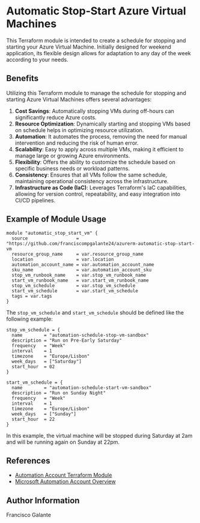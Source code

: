 # Automatic Stop-Start Azure Virtual Machines

This Terraform module is intended to create a schedule for stopping and starting your Azure Virtual Machine. Initially designed for weekend application, its flexible design allows for adaptation to any day of the week according to your needs. 

## Benefits

Utilizing this Terraform module to manage the schedule for stopping and starting Azure Virtual Machines offers several advantages:

1. **Cost Savings**: Automatically stopping VMs during off-hours can significantly reduce Azure costs.
2. **Resource Optimization**: Dynamically starting and stopping VMs based on schedule helps in optimizing resource utilization.
3. **Automation**: It automates the process, removing the need for manual intervention and reducing the risk of human error.
4. **Scalability**: Easy to apply across multiple VMs, making it efficient to manage large or growing Azure environments.
5. **Flexibility**: Offers the ability to customize the schedule based on specific business needs or workload patterns.
6. **Consistency**: Ensures that all VMs follow the same schedule, maintaining operational consistency across the infrastructure.
7. **Infrastructure as Code (IaC)**: Leverages Terraform's IaC capabilities, allowing for version control, repeatability, and easy integration into CI/CD pipelines.

## Example of Module Usage
```
module "automatic_stop_start_vm" {
  source                  = "https://github.com/franciscompgalante24/azurerm-automatic-stop-start-vm
  resource_group_name     = var.resource_group_name
  location                = var.location
  automation_account_name = var.automation_account_name
  sku_name                = var.automation_account_sku
  stop_vm_runbook_name    = var.stop_vm_runbook_name
  start_vm_runbook_name   = var.start_vm_runbook_name
  stop_vm_schedule        = var.stop_vm_schedule
  start_vm_schedule       = var.start_vm_schedule
  tags = var.tags
}
```

The `stop_vm_schedule` and `start_vm_schedule` should be defined like the following example:

```
stop_vm_schedule = {
  name        = "automation-schedule-stop-vm-sandbox"
  description = "Run on Pre-Early Saturday"
  frequency   = "Week"
  interval    = 1
  timezone    = "Europe/Lisbon"
  week_days   = ["Saturday"]
  start_hour  = 02
}

start_vm_schedule = {
  name        = "automation-schedule-start-vm-sandbox"
  description = "Run on Sunday Night"
  frequency   = "Week"
  interval    = 1
  timezone    = "Europe/Lisbon"
  week_days   = ["Sunday"]
  start_hour  = 22
}
```

In this example, the virtual machine will be stopped during Saturday at 2am and will be running again on Sunday at 22pm.

## References
- [Automation Account Terraform Module](https://registry.terraform.io/providers/hashicorp/azurerm/latest/docs/resources/automation_account)
- [Microsoft Automation Account Overview](https://learn.microsoft.com/en-us/azure/automation/automation-create-standalone-account?tabs=azureportal)

## Author Information
Francisco Galante
